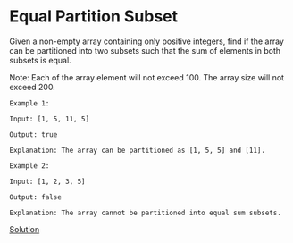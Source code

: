 # Equal Partition Subset  
Given a non-empty array containing only positive integers, find if the array can be partitioned into two subsets
such that the sum of elements in both subsets is equal.

Note:
Each of the array element will not exceed 100.
The array size will not exceed 200.

```
Example 1:

Input: [1, 5, 11, 5]

Output: true

Explanation: The array can be partitioned as [1, 5, 5] and [11].

```

```
Example 2:

Input: [1, 2, 3, 5]

Output: false

Explanation: The array cannot be partitioned into equal sum subsets.
```

[Solution](./src/PartitionEqualSubset.java)